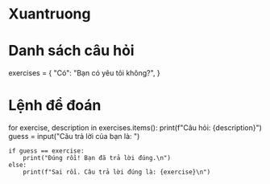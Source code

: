 # Xuantruong

# Danh sách câu hỏi
exercises = {
    "Có": "Bạn có yêu tôi không?",
}

# Lệnh để đoán
for exercise, description in exercises.items():
    print(f"Câu hỏi: {description}")
    guess = input("Câu trả lời của bạn là: ")
    
    if guess == exercise:
        print("Đúng rồi! Bạn đã trả lời đúng.\n")
    else:
        print(f"Sai rồi. Câu trả lời đúng là: {exercise}\n")
